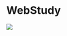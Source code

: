 # WebStudy

<img src="https://img.shields.io/badge/html5-E34F26?style=for-the-badge&logo=html5&logoColor=white">

